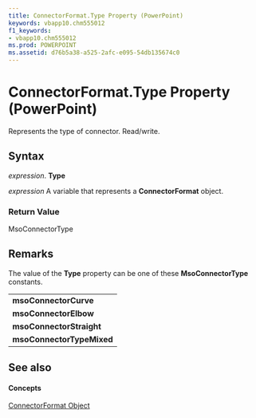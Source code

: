 ```yaml
---
title: ConnectorFormat.Type Property (PowerPoint)
keywords: vbapp10.chm555012
f1_keywords:
- vbapp10.chm555012
ms.prod: POWERPOINT
ms.assetid: d76b5a38-a525-2afc-e095-54db135674c0
---
```



# ConnectorFormat.Type Property (PowerPoint)

Represents the type of connector. Read/write.


## Syntax

 _expression_. **Type**

 _expression_ A variable that represents a **ConnectorFormat** object.


### Return Value

MsoConnectorType


## Remarks

The value of the  **Type** property can be one of these **MsoConnectorType** constants.


||
|:-----|
|**msoConnectorCurve**|
|**msoConnectorElbow**|
|**msoConnectorStraight**|
|**msoConnectorTypeMixed**|

## See also


#### Concepts


[ConnectorFormat Object](connectorformat-object-powerpoint.md)

